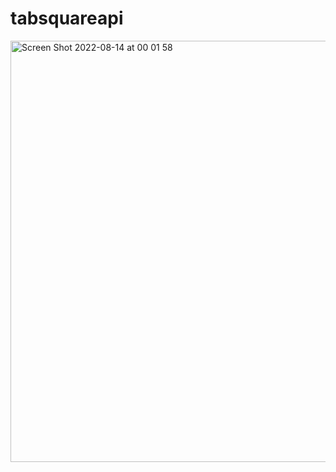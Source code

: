 # tabsquareapi
<img width="674" alt="Screen Shot 2022-08-14 at 00 01 58" src="https://user-images.githubusercontent.com/21301847/184503764-24c41048-50a3-45ea-a21e-b0b9ea083985.png">
